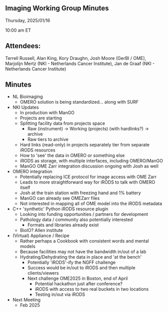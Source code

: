 ## Imaging Working Group Minutes

Thursday, 2025/01/16

10:00 am ET

## Attendees:

Terrell Russell, Alan King, Kory Draughn, Josh Moore (GerBI / OME), Marjolijn Mertz (NKI - Netherlands Cancer Institute), Jan de Graaf (NKI - Netherlands Cancer Institute)

## Minutes

 - NL Bioimaging
   - OMERO solution is being standardized… along with SURF
 - NKI Updates
   - In production with ManGO
   - Projects are starting
   - Splitting facility data from projects space
     - Raw (instrument) -> Working (projects) (with hardlinks?) -> archive
     - Raw tiers to archive
   - Hard links (read-only) in projects separately tier from separate iRODS resources
   - How to 'see' the data in OMERO or something else
   - iRODS as storage, with multiple interfaces, including OMERO/ManGO
   - ManGO OME Zarr integration discussion ongoing with Josh as well
 - OMERO integration
   - Potentially replacing ICE protocol for image access with OME Zarr
   - Leads to more straightforward way for iRODS to talk with OMERO itself
   - Josh at the train station with freezing hand and 1% battery
   - ManGO can already see OMEZarr files
   - Not interested in mapping all of OME model into the iRODS metadata
 - C++ 'synthetic' Python iRODS resource plugin
   - Looking into funding opportunities / partners for development
   - Pathology data / community also potentially interested
     - Formats and libraries already exist
   - BioIO?  Allen institute
 - (Virtual) Appliance / Recipe
   - Rather perhaps a Cookbook with consistent words and mental models
   - Because facilities may not have the bandwidth in/out of a lab
   - Hydrating/Dehydrating the data in place and 'at the bench'
     - Potentially 'iRODS'-ify the NGFF challenge
     - Success would be in/out to iRODS and then multiple clients/viewers
     - Next challenge OME2025 in Boston, end of April
       - Potential hackathon just after conference?
       - iRODS with access to two real buckets in two locations
       - Testing in/out via iRODS
 - Next Meeting
   - Feb 2025

